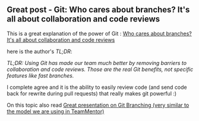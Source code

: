 ## Great post - Git: Who cares about branches? It's all about collaboration and code reviews 

This is a great explanation of the power of Git : [Who cares about branches? It's all about collaboration and code reviews](http://blog.8thcolor.com/2013/05/git-who-care-about-branches-its-all-about-collaboration-and-code-reviews/)

here is the author's _TL;DR_:

_TL;DR: Using Git has made our team much better by removing barriers to collaboration and code reviews. Those are the real Git benefits, not specific features like fast branches._  

I complete agree and it is the ability to easily review code (and send code back for rewrite during pull requests) that really makes git powerful :)

On this topic also read [Great presentation on Git Branching (very similar to the model we are using in TeamMentor) ](http://blog.diniscruz.com/2013/05/great-presentation-on-git-branching.html)
